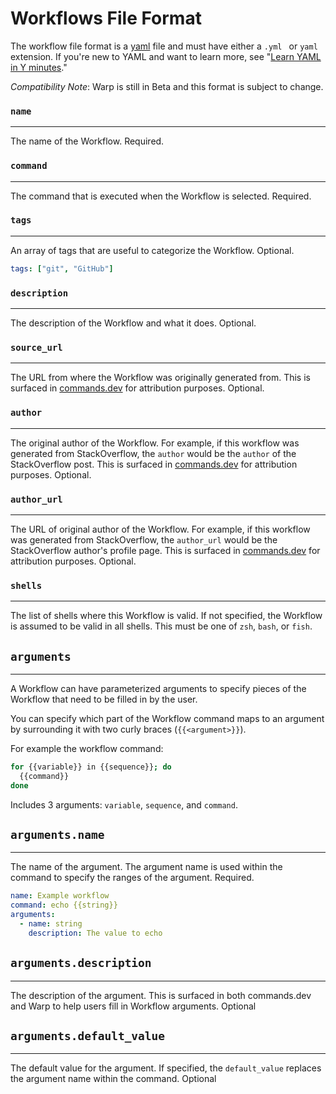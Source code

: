 # Workflows File Format

The workflow file format is a [yaml](https://yaml.org/) file and must have either a `.yml ` or `yaml` extension. If you're new to YAML and want to learn more, see "[Learn YAML in Y minutes](https://learnxinyminutes.com/docs/yaml/)."


_Compatibility Note_: Warp is still in Beta and this format is subject to change.

###  `name`
---
The name of the Workflow. Required.

### `command`
----
The command that is executed when the Workflow is selected. Required.

### `tags`
----
An array of tags that are useful to categorize the Workflow. Optional.

```yaml
tags: ["git", "GitHub"]
```

### `description`
----
The description of the Workflow and what it does. Optional.

### `source_url`
----
The URL from where the Workflow was originally generated from. This is surfaced in [commands.dev](https://www.commands.dev/) for attribution purposes. Optional.


### `author`
----
The original author of the Workflow. For example, if this workflow was generated from StackOverflow, the `author` would be the `author` of the StackOverflow post. This is surfaced in [commands.dev](https://www.commands.dev/) for attribution purposes. Optional.

### `author_url`
----
The URL of original author of the Workflow. For example, if this workflow was generated from StackOverflow, the `author_url` would be the StackOverflow author's profile page. This is surfaced in [commands.dev](https://www.commands.dev/) for attribution purposes. Optional.

### `shells`
----
The list of shells where this Workflow is valid. If not specified, the Workflow is assumed to be valid in all shells. This must be one of `zsh`, `bash`, or  `fish`.


## `arguments`
----
A Workflow can have parameterized arguments to specify pieces of the Workflow that need to be filled in by the user.

You can specify which part of the Workflow command maps to an argument by surrounding it with two curly braces (`{{<argument>}}`).

For example the workflow command:
```bash
for {{variable}} in {{sequence}}; do
  {{command}}
done
```
Includes 3 arguments: `variable`, `sequence`, and `command`.

## `arguments.name` 
-----
The name of the argument. The argument name is used within the command to specify the ranges of the argument. Required.

```yaml
name: Example workflow
command: echo {{string}}
arguments:
  - name: string
    description: The value to echo
```

## `arguments.description` 
-----
The description of the argument. This is surfaced in both commands.dev and Warp to help users fill in Workflow arguments. Optional

## `arguments.default_value`
-----
The default value for the argument. If specified, the `default_value` replaces the argument name within the command. Optional
